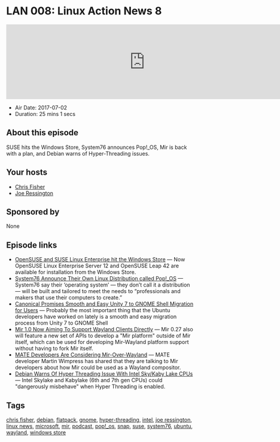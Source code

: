 # LAN 008: Linux Action News 8

<iframe src="https://player.fireside.fm/v2/DAcK9LdX+Xb6IK1wI?theme=dark" width="740" height="200" frameborder="0" scrolling="no"></iframe>

* Air Date: 2017-07-02
* Duration: 25 mins 1 secs

## About this episode

SUSE hits the Windows Store, System76 announces Pop!_OS, Mir is back with a plan, and Debian warns of Hyper-Threading issues.

## Your hosts
* [Chris Fisher](https://linuxactionnews.com/hosts/chris)
* [Joe Ressington](https://linuxactionnews.com/hosts/joe)

## Sponsored by

None



## Episode links

  * [OpenSUSE and SUSE Linux Enterprise hit the Windows Store](https://liliputing.com/2017/06/opensuse-suse-linux-enterprise-hit-windows-store.html "OpenSUSE and SUSE Linux Enterprise hit the Windows Store") — Now OpenSUSE Linux Enterprise Server 12 and OpenSUSE Leap 42 are available for installation from the Windows Store.
  * [System76 Announce Their Own Linux Distribution called Pop!_OS](http://www.omgubuntu.co.uk/2017/06/system76-announce-linux-distribution-called-pop_os "System76 Announce Their Own Linux Distribution called Pop!_OS") — System76 say their ‘operating system’ — they don’t call it a distribution — will be built and tailored to meet the needs to “professionals and makers that use their computers to create.”
  * [Canonical Promises Smooth and Easy Unity 7 to GNOME Shell Migration for Users](http://news.softpedia.com/news/canonical-promises-smooth-and-easy-unity-7-to-gnome-shell-migration-for-users-516758.shtml "Canonical Promises Smooth and Easy Unity 7 to GNOME Shell Migration for Users") — Probably the most important thing that the Ubuntu developers have worked on lately is a smooth and easy migration process from Unity 7 to GNOME Shell
  * [Mir 1.0 Now Aiming To Support Wayland Clients Directly](https://www.phoronix.com/scan.php?page=news_item&px=Mir-1.0-Wayland-Plans "Mir 1.0 Now Aiming To Support Wayland Clients Directly") — Mir 0.27 also will feature a new set of APIs to develop a "Mir platform" outside of Mir itself, which can be used for developing Mir-Wayland platform support without having to fork Mir itself. 
  * [MATE Developers Are Considering Mir-Over-Wayland](https://www.phoronix.com/scan.php?page=news_item&px=MATE-Mir-Possibilities "MATE Developers Are Considering Mir-Over-Wayland") — MATE developer Martin Wimpress has shared that they are talking to Mir developers about how Mir could be used as a Wayland compositor. 
  * [Debian Warns Of Hyper Threading Issue With Intel Sky/Kaby Lake CPUs](http://www.phoronix.com/scan.php?page=news_item&px=Intel-HT-Bug-KBL095 "Debian Warns Of Hyper Threading Issue With Intel Sky/Kaby Lake CPUs") — Intel Skylake and Kabylake (6th and 7th gen CPUs) could "dangerously misbehave" when Hyper Threading is enabled. 



## Tags

[chris fisher](https://linuxactionnews.com/tags/chris%20fisher), [debian](https://linuxactionnews.com/tags/debian), [flatpack](https://linuxactionnews.com/tags/flatpack), [gnome](https://linuxactionnews.com/tags/gnome), [hyper-threading](https://linuxactionnews.com/tags/hyper-threading), [intel](https://linuxactionnews.com/tags/intel), [joe ressington](https://linuxactionnews.com/tags/joe%20ressington), [linux news](https://linuxactionnews.com/tags/linux%20news), [microsoft](https://linuxactionnews.com/tags/microsoft), [mir](https://linuxactionnews.com/tags/mir), [podcast](https://linuxactionnews.com/tags/podcast), [pop!_os](https://linuxactionnews.com/tags/pop!_os), [snap](https://linuxactionnews.com/tags/snap), [suse](https://linuxactionnews.com/tags/suse), [system76](https://linuxactionnews.com/tags/system76), [ubuntu](https://linuxactionnews.com/tags/ubuntu), [wayland](https://linuxactionnews.com/tags/wayland), [windows store](https://linuxactionnews.com/tags/windows%20store)